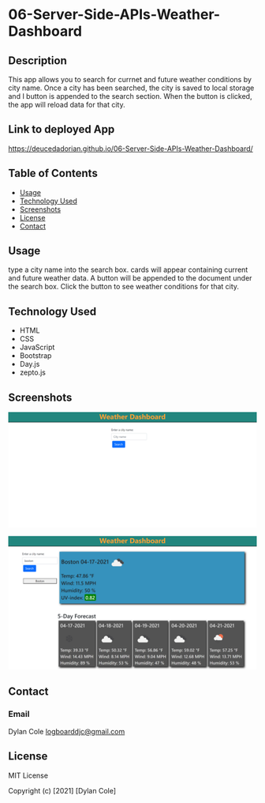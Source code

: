 # 06-Server-Side-APIs-Weather-Dashboard

## Description 

This app allows you to search for currnet and future weather conditions by city name. Once a city has been searched, the city is saved to local storage and I button is appended to the search section. When the button is clicked, the app will reload data for that city.

## Link to deployed App

https://deucedadorian.github.io/06-Server-Side-APIs-Weather-Dashboard/

## Table of Contents
- [Usage](#usage)
- [Technology Used](#technology-used)
- [Screenshots](#screenshots)
- [License](#license)
- [Contact](#contact)

## Usage

type a city name into the search box. cards will appear containing current and future weather data. A button will be appended to the document under the search box. Click the button to see weather conditions for that city.

## Technology Used

* HTML
* CSS
* JavaScript
* Bootstrap
* Day.js
* zepto.js

## Screenshots

![Screenshot of deployed app #1](assets/images/deucedadorian.github.io_06-Server-Side-APIs-Weather-Dashboard_.png)

![Screenshot of deployed app #2](assets/images/deucedadorian.github.io_06-Server-Side-APIs-Weather-Dashboard_2.png)

## Contact

### Email

Dylan Cole <logboarddjc@gmail.com>

## License

MIT License

Copyright (c) [2021] [Dylan Cole]
